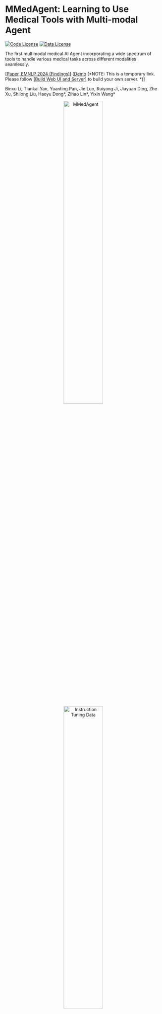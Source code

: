 # MMedAgent: Learning to Use Medical Tools with Multi-modal Agent

[![Code License](https://img.shields.io/badge/Code%20License-Apache_2.0-green.svg)](http://www.apache.org/licenses/LICENSE-2.0)
[![Data License](https://img.shields.io/badge/Data%20and%20Weights%20License-CC%20By%20NC%204.0-red.svg)](https://creativecommons.org/licenses/by-nc/4.0/)

The first multimodal medical AI Agent incorporating a wide spectrum of tools to handle various medical
tasks across different modalities seamlessly.

[[Paper, EMNLP 2024 (Findings)](https://arxiv.org/abs/2407.02483)] [[Demo](https://6529761f29bd3411e8.gradio.live/)  (*NOTE: This is a temporary link. Please follow [[Build Web UI and Server]](https://github.com/Wangyixinxin/MMedAgent?tab=readme-ov-file#build-web-ui-and-server) to build your own server. *)]

Binxu Li, Tiankai Yan, Yuanting Pan, Jie Luo, Ruiyang Ji, Jiayuan Ding, Zhe Xu, Shilong Liu, Haoyu Dong*, Zihao Lin*, Yixin Wang* 

<div style="text-align: center;">
    <img src="imgs/mmedagent.jpg" alt="MMedAgent" style="width: 50%;"/>
    <img src="imgs/instruction-tuning-data.jpg" alt="Instruction Tuning Data" style="width: 50%;"/>
</div>

## Current Tool lists

| Task           | Tool                                     | Data Source                                                                                                                       | Imaging Modality                             |
|----------------|------------------------------------------|-----------------------------------------------------------------------------------------------------------------------------------|----------------------------------------------|
| VQA            | [LLaVA-Med](https://github.com/microsoft/LLaVA-Med/tree/main)                    | PMC article<br>*60K-IM*                                                                                                | MRI, CT, X-ray, Histology, Gross            |
| Classification | [BiomedCLIP](https://huggingface.co/microsoft/BiomedCLIP-PubMedBERT_256-vit_base_patch16_224)                       | PMC article<br>*60K-IM*                                                                                                         | MRI, CT, X-ray, Histology, Gross            |
| Grounding      | [Grounding DINO](https://github.com/IDEA-Research/GroundingDINO)                    | WORD, etc.*<br>                                                                                                                 | MRI, CT, X-ray, Histology                   |
| Segmentation with bounding-box prompts (Segmentation)    | [MedSAM](https://github.com/bowang-lab/MedSAM)                            | WORD, etc.*                                                                                                                      | MRI, CT, X-ray, Histology, Gross            |
| Segmentation with text prompts (G-Seg)        | [Grounding DINO](https://github.com/IDEA-Research/GroundingDINO)  + [MedSAM](https://github.com/bowang-lab/MedSAM)                  | WORD, etc.*                                                                                                                      | MRI, CT, X-ray, Histology                   |
| Medical report generation (MRG)            | [ChatCAD](https://github.com/zhaozh10/ChatCAD)                           | MIMIC-CXR                                                                                                               | X-ray                                        |
| Retrieval augmented generation (RAG)            | [ChatCAD+](https://github.com/zhaozh10/ChatCAD)                         | Merck Manual                                                                                                            | --                                           |

---

**Note**: ``--`` means that the RAG task only focuses on natural language without handling images. ``WORD, etc.*`` indicates various data sources including WORD, FLARE2021, BRATS, Montgomery County X-ray Set (MC), VinDr-CXR, and Cellseg.  


## Usage
1. Clone this repo
```
git clone https://github.com/Wangyixinxin/MMedAgent.git
```
2.  Create environment
```
cd MMedAgent
conda create -n mmedagent python=3.10 -y
conda activate mmedagent
pip install --upgrade pip  # enable PEP 660 support
pip install -e .
```
3. Additional packages required for training
```
pip install -e ".[train]"
pip install flash-attn --no-build-isolation
```

## Model Download

### MMedAgent Checkpoint
Model checkpoints (lora) and instruction-tuning data can be downloaded [here](https://huggingface.co/andy0207/mmedagent/tree/main)

Download the model and data by following:
```
git lfs install
git clone https://huggingface.co/andy0207/mmedagent
```

### Base Model Download

The model weights below are *delta* weights. The usage of LLaVA-Med checkpoints should comply with the base LLM's model license: [LLaMA](https://github.com/facebookresearch/llama/blob/main/MODEL_CARD.md).

The delta weights for LLaVA-Med are provided. Please download following the below instructions or see details in (LLaVA-Med)[https://github.com/microsoft/LLaVA-Med/tree/v1.0.0]

 Model Descriptions | Model Delta Weights | Size |
| --- | --- | ---: |
| LLaVA-Med | [llava_med_in_text_60k_ckpt2_delta.zip](https://hanoverprod.z21.web.core.windows.net/med_llava/models/llava_med_in_text_60k_ckpt2_delta.zip) | 11.06 GB |

Instructions:

1. Download the delta weights above and unzip the files.
1. Download the original LLaMA weights (llama-7b in our model) in the huggingface format by following the instructions [here](https://huggingface.co/docs/transformers/main/model_doc/llama).
1. Use the following scripts to get original LLaVA-Med (LLaVA-Med 7b in our model) weights by applying the above delta weights. In the script below, set the --delta argument to the path of the unzipped delta weights directory from step 1 and --target as the output folder.

```bash
python3 -m llava.model.apply_delta \
    --base /path/to/llama-7b \
    --target ./base_model \
    --delta /path/to/llava_med_delta_weights
```
## Train
Training with lora:
```
deepspeed llava/train/train_mem.py \
    --lora_enable True --lora_r 128 --lora_alpha 256 --mm_projector_lr 2e-5 \
    --deepspeed ./scripts/zero2.json \
    --model_name_or_path ./base_model  \
    --version v1\
    --data_path ./train_data_json/example.jsonl \
    --image_folder ./train_images \
    --vision_tower openai/clip-vit-large-patch14-336 \
    --mm_projector_type mlp2x_gelu \
    --mm_vision_select_layer -2 \
    --mm_use_im_start_end False \
    --mm_use_im_patch_token False \
    --image_aspect_ratio pad \
    --group_by_modality_length False \
    --bf16 True \
    --output_dir ./checkpoints/final_model_lora \
    --num_train_epochs 30 \
    --per_device_train_batch_size 12 \
    --per_device_eval_batch_size 1 \
    --gradient_accumulation_steps 2 \
    --evaluation_strategy "no" \
    --save_strategy "steps" \
    --save_steps 3000 \
    --save_total_limit 2 \
    --learning_rate 2e-4 \
    --weight_decay 0. \
    --warmup_ratio 0.03 \
    --lr_scheduler_type "cosine" \
    --logging_steps 1 \
    --tf32 True \
    --model_max_length 2048 \
    --gradient_checkpointing True \
    --dataloader_num_workers 4 \
    --lazy_preprocess True \
    --report_to wandb
```
or use [`tuning.sh`](https://github.com/Wangyixinxin/MMedAgent/blob/main/tuning.sh)
## Evaluation
### Apply lora (if you enable lora during training)
Download the MMedAgent checkpoints (lora) [here](https://huggingface.co/andy0207/mmedagent/tree/main/final_model_lora) and set --model-path as this folder.
```
CUDA_VISIBLE_DEVICES=0 python scripts/merge_lora_weights.py \
    --model-path ./checkpoints/final_model_lora \
    --model-base ./base_model \
    --save-model-path ./llava_med_agent
```
or use [`merge.sh`](https://github.com/Wangyixinxin/MMedAgent/blob/main/merge.sh)
### Inference
```
CUDA_VISIBLE_DEVICES=0 python llava/eval/model_vqa.py \
    --model-path ./llava_med_agent \
    --question-file ./eval_data_json/eval_example.jsonl \
    --image-folder ./eval_images \
    --answers-file ./eval_data_json/output_agent_eval_example.jsonl \
    --temperature 0.2
```
or use [`eval.sh`](https://github.com/Wangyixinxin/MMedAgent/blob/main/eval.sh)
### GPT-4o inference
```
python llava/eval/eval_gpt4o.py \
    --api-key "your-api-key" \
    --question ./eval_data_json/eval_example.jsonl \
    --output ./eval_data_json/output_gpt4o_eval_example.jsonl \
    --max-tokens 1024
```
or use [`eval_gpt4o.sh`](https://github.com/Wangyixinxin/MMedAgent/blob/main/eval_gpt4o.sh)
### GPT-4 evaluation
All the outputs will be assessed by GPT-4 and rated on a scale from 1 to 10 based on their helpfulness, relevance, accuracy, and level of details. Check our paper for detailed evaluation.
```
python ./llava/eval/eval_multimodal_chat_gpt_score.py \
    --question_input_path ./eval_data_json/eval_example.jsonl \
    --input_path ./eval_data_json/output_gpt4o_eval_example.jsonl
    --output_path ./eval_data_json/compare_gpt4o_medagent_reivew.jsonl
```
or use [`eval_gpt4.sh`](https://github.com/Wangyixinxin/MMedAgent/blob/main/eval_gpt4.sh)
## Data Download
### Instruction-tuning Dataset
We build the first open-source instruction tuning dataset for multi-modal medical agents.

| Data | size |
| --- | --- |
| [instruction_all.json](https://huggingface.co/andy0207/mmedagent/tree/main/instruction_data) | 97.03 MiB | 

Download the data by:
```
git lfs install
git clone https://huggingface.co/andy0207/mmedagent
```
### Tool dataset (Selected)

#### Grounding task dataset
Please download the following segmentation dataset and refer to the following codes to process the data into required data format for grounding task.
```
python data_processing/path_writing.py
python data_processing/dataset_loading.py
```

#### Segmentation task dataset
[WORD](https://arxiv.org/pdf/2111.02403
), [FLARE2021](https://flare22.grand-challenge.org/
), [BRATS](https://www.kaggle.com/datasets/awsaf49/brats2020-training-data), [Montgomery County X-ray Set (MC)](), [VinDr-CXR](https://vindr.ai/datasets/cxr
), and [Cellseg](https://zenodo.org/records/10719375)

#### Classification, VQA task dataset
[PMC article 60K-IM](https://hanoverprod.z21.web.core.windows.net/med_llava/instruct/llava_med_instruct_60k_inline_mention.json)

#### Compile dataset
After downloading and processing the necessary datasets, please refer to [combine.ipynb](data_processing/combine.ipynb) for data ID compiling, ensuring the image id to be aligned with our instruction-tuning dataset.

## Build Web UI and Server
1. Download ChatCAD Dependencies

- Please download the dependent checkpoints and JSON files for [src/ChatCAD_R](src/ChatCAD_R).

- You can download from either the original ChatCAD [repo](https://github.com/zhaozh10/ChatCAD?tab=readme-ov-file) or from [Google Drive](https://drive.google.com/drive/folders/14OWwsFjphsjqT-nH9GHgf5Sy7f1aL9Lz?usp=sharing).
  
- Please save r2gcmn_mimic-cxr.pth and JFchexpert.pth in ChatCAD_R/weights/ and save annotation.json in ChatCAD_R/r2g/.

2. Download Grounding Dino Med Checkpoint
- Please download the checkpoint from [Google Drive](https://drive.google.com/drive/folders/1eK27gz0tkbcp-9hx2fI9J_Wj2zHv14pL?usp=sharing).
- Save groundingdinomed-checkpoint0005_slim.pth in [src/](src/)
3. Download Tools and Dependending Packages
   
   - GroundingDINO
    ```
    cd src
    git clone https://github.com/IDEA-Research/GroundingDINO.git
    cd GroundingDINO
    pip install .
    ```
   - MedSAM
    ```
    cd src
    git clone https://github.com/bowang-lab/MedSAM.git
    cd MedSAM
    pip install .
    ```
   - ChatCAD_R
    ```
    pip install -r src/ChatCAD_R/requirements.txt
    ```

4. Run the following commands in separate terminals:

  - Launch controller
    ```
    python -m llava.serve.controller --host 0.0.0.0 --port 20001
    ```
  - Launch model worker
    ```
    python -m llava.serve.model_worker --host 0.0.0.0 --controller http://localhost:20001 --port 40000 --worker http://localhost:40000 --model-path <Your Model Path>
    ```
  - Launch tool workers
    ```
    python serve/grounding_dino_worker.py
    python serve/MedSAM_worker.py
    python serve/grounded_medsam_worker.py
    python serve/biomedclip_worker.py
    python serve/chatcad_G_worker.py
    python serve/chatcad_R_worker.py    
    ```
  - Launch gradio web server
    ```
    python llava/serve/gradio_web_server_mmedagent.py --controller http://localhost:20001 --model-list-mode reload
    ```
5. You can now access the model in localhost:7860
   
## Citation
If you find this paper or code useful for your research, please cite our paper:
```
@article{li2024mmedagent,
  title={MMedAgent: Learning to Use Medical Tools with Multi-modal Agent},
  author={Li, Binxu and Yan, Tiankai and Pan, Yuanting and Xu, Zhe and Luo, Jie and Ji, Ruiyang and Liu, Shilong and Dong, Haoyu and Lin, Zihao and Wang, Yixin},
  journal={arXiv preprint arXiv:2407.02483},
  year={2024}
}
```
## Related Project
MMedAgent was built on [LLaVA-PLUS](https://llava-vl.github.io/llava-plus/) and [LLaVA-Med](https://github.com/microsoft/LLaVA-Med) was chosen as the backbone. 

## Contributing
We are working on extending the current tool lists to handle more medical tasks and modalities. We deeply appreciate any contribution made to improve the our Medical Agent. If you are developing better LLM-tools, feel free to contact us!
